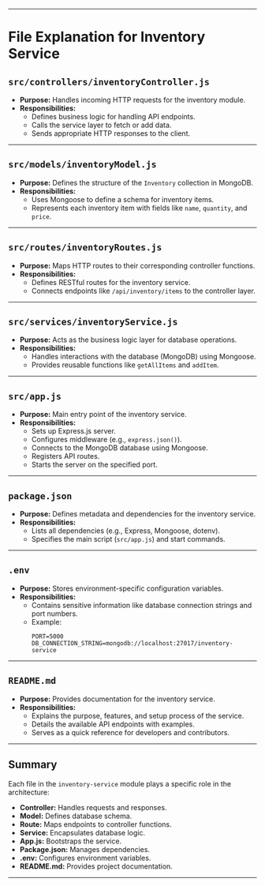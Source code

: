 
---

# File Explanation for Inventory Service

## `src/controllers/inventoryController.js`
- **Purpose:** Handles incoming HTTP requests for the inventory module.
- **Responsibilities:**
  - Defines business logic for handling API endpoints.
  - Calls the service layer to fetch or add data.
  - Sends appropriate HTTP responses to the client.

---

## `src/models/inventoryModel.js`
- **Purpose:** Defines the structure of the `Inventory` collection in MongoDB.
- **Responsibilities:**
  - Uses Mongoose to define a schema for inventory items.
  - Represents each inventory item with fields like `name`, `quantity`, and `price`.

---

## `src/routes/inventoryRoutes.js`
- **Purpose:** Maps HTTP routes to their corresponding controller functions.
- **Responsibilities:**
  - Defines RESTful routes for the inventory service.
  - Connects endpoints like `/api/inventory/items` to the controller layer.

---

## `src/services/inventoryService.js`
- **Purpose:** Acts as the business logic layer for database operations.
- **Responsibilities:**
  - Handles interactions with the database (MongoDB) using Mongoose.
  - Provides reusable functions like `getAllItems` and `addItem`.

---

## `src/app.js`
- **Purpose:** Main entry point of the inventory service.
- **Responsibilities:**
  - Sets up Express.js server.
  - Configures middleware (e.g., `express.json()`).
  - Connects to the MongoDB database using Mongoose.
  - Registers API routes.
  - Starts the server on the specified port.

---

## `package.json`
- **Purpose:** Defines metadata and dependencies for the inventory service.
- **Responsibilities:**
  - Lists all dependencies (e.g., Express, Mongoose, dotenv).
  - Specifies the main script (`src/app.js`) and start commands.

---

## `.env`
- **Purpose:** Stores environment-specific configuration variables.
- **Responsibilities:**
  - Contains sensitive information like database connection strings and port numbers.
  - Example:
    ```
    PORT=5000
    DB_CONNECTION_STRING=mongodb://localhost:27017/inventory-service
    ```

---

## `README.md`
- **Purpose:** Provides documentation for the inventory service.
- **Responsibilities:**
  - Explains the purpose, features, and setup process of the service.
  - Details the available API endpoints with examples.
  - Serves as a quick reference for developers and contributors.

---

## Summary
Each file in the `inventory-service` module plays a specific role in the architecture:
- **Controller:** Handles requests and responses.
- **Model:** Defines database schema.
- **Route:** Maps endpoints to controller functions.
- **Service:** Encapsulates database logic.
- **App.js:** Bootstraps the service.
- **Package.json:** Manages dependencies.
- **.env:** Configures environment variables.
- **README.md:** Provides project documentation.

---

